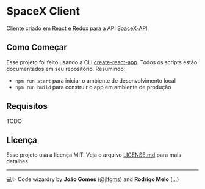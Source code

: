 # SpaceX Client

Cliente criado em React e Redux para a API [SpaceX-API](https://github.com/r-spacex/SpaceX-API).

## Como Começar

Esse projeto foi feito usando a CLI [create-react-app](https://github.com/facebook/create-react-app). Todos os scripts estão documentados em seu repositório. Resumindo:

- `npm run start` para iniciar o ambiente de desenvolvimento local
- `npm run build` para construir o app em ambiente de produção

## Requisitos

TODO

## Licença

Esse projeto usa a licença MIT. Veja o arquivo [LICENSE.md](LICENSE.md) para mais detalhes.

---

💻✨ Code wizardry by **João Gomes** ([@jlfgms](https://www.twitter.com/jlfgms)) and **Rodrigo Melo** ([...](...))